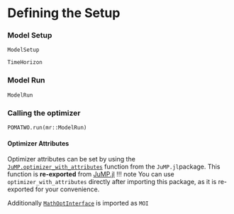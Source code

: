 # Defining the Setup
### Model Setup
```@docs
ModelSetup
```
```@docs
TimeHorizon
```
### Model Run
```@docs
ModelRun
```
### Calling the optimizer
```@docs
POMATWO.run(mr::ModelRun)
``` 
#### Optimizer Attributes
Optimizer attributes can be set by using the [`JuMP.optimizer_with_attributes`](https://jump.dev/JuMP.jl/stable/api/JuMP/#JuMP.optimizer_with_attributes) function from the `JuMP.jl`package. This function is **re-exported** from [JuMP.jl](https://jump.dev/JuMP.jl/stable/)
!!! note
    You can use `optimizer_with_attributes` directly after importing this package, as it is re-exported for your convenience.

Additionally [`MathOptInterface`](https://jump.dev/MathOptInterface.jl/stable/) is imported as `MOI`
